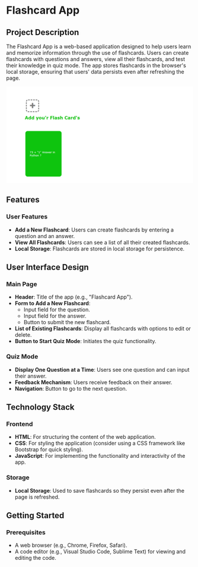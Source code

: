 ﻿# Flashcard App

## Project Description

The Flashcard App is a web-based application designed to help users learn and memorize information through the use of flashcards. Users can create flashcards with questions and answers, view all their flashcards, and test their knowledge in quiz mode. The app stores flashcards in the browser's local storage, ensuring that users' data persists even after refreshing the page.

![alt text](screencapture-127-0-0-1-5500-index-html-2024-12-17-04_56_20.png)

## Features

### User Features
- **Add a New Flashcard**: Users can create flashcards by entering a question and an answer.
- **View All Flashcards**: Users can see a list of all their created flashcards.
- **Local Storage**: Flashcards are stored in local storage for persistence.

## User Interface Design

### Main Page
- **Header**: Title of the app (e.g., "Flashcard App").
- **Form to Add a New Flashcard**:
  - Input field for the question.
  - Input field for the answer.
  - Button to submit the new flashcard.
- **List of Existing Flashcards**: Display all flashcards with options to edit or delete.
- **Button to Start Quiz Mode**: Initiates the quiz functionality.

### Quiz Mode
- **Display One Question at a Time**: Users see one question and can input their answer.
- **Feedback Mechanism**: Users receive feedback on their answer.
- **Navigation**: Button to go to the next question.

## Technology Stack

### Frontend
- **HTML**: For structuring the content of the web application.
- **CSS**: For styling the application (consider using a CSS framework like Bootstrap for quick styling).
- **JavaScript**: For implementing the functionality and interactivity of the app.

### Storage
- **Local Storage**: Used to save flashcards so they persist even after the page is refreshed.

## Getting Started

### Prerequisites
- A web browser (e.g., Chrome, Firefox, Safari).
- A code editor (e.g., Visual Studio Code, Sublime Text) for viewing and editing the code.

 
